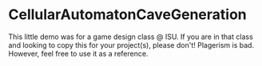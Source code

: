 # CellularAutomatonCaveGeneration

This little demo was for a game design class @ ISU. 
If you are in that class and looking to copy this for your project(s), please don't! Plagerism is bad.
However, feel free to use it as a reference. 
